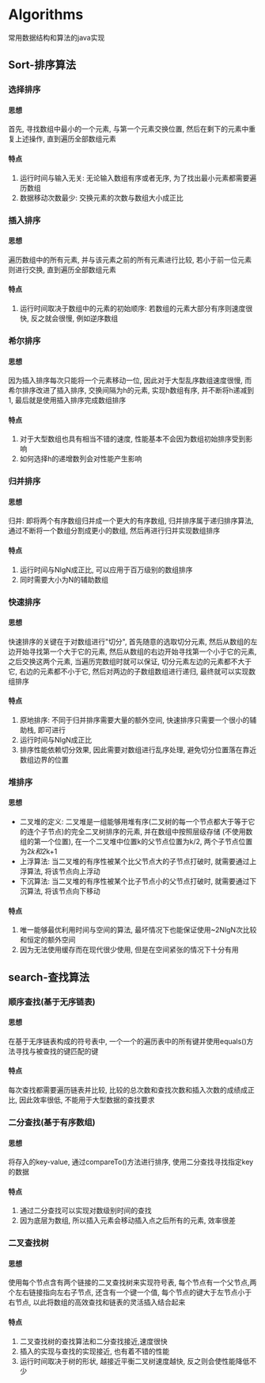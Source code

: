 # Algorithms
常用数据结构和算法的java实现

## Sort-排序算法

### 选择排序

#### 思想
首先, 寻找数组中最小的一个元素, 与第一个元素交换位置, 然后在剩下的元素中重复上述操作,
直到遍历全部数组元素

#### 特点
1. 运行时间与输入无关: 无论输入数组有序或者无序, 为了找出最小元素都需要遍历数组
2. 数据移动次数最少: 交换元素的次数与数组大小成正比

### 插入排序

#### 思想
遍历数组中的所有元素, 并与该元素之前的所有元素进行比较, 若小于前一位元素则进行交换, 直到遍历全部数组元素

#### 特点
1. 运行时间取决于数组中的元素的初始顺序: 若数组的元素大部分有序则速度很快, 反之就会很慢, 例如逆序数组


### 希尔排序

#### 思想
因为插入排序每次只能将一个元素移动一位, 因此对于大型乱序数组速度很慢, 而希尔排序改进了插入排序,
交换间隔为h的元素, 实现h数组有序, 并不断将h递减到1, 最后就是使用插入排序完成数组排序

#### 特点
1. 对于大型数组也具有相当不错的速度, 性能基本不会因为数组初始排序受到影响
2. 如何选择h的递增数列会对性能产生影响

### 归并排序

#### 思想
归并: 即将两个有序数组归并成一个更大的有序数组, 归并排序属于递归排序算法, 通过不断将一个数组分割成更小的数组,
然后再进行归并实现数组排序

#### 特点
1. 运行时间与NlgN成正比, 可以应用于百万级别的数组排序
2. 同时需要大小为N的辅助数组

### 快速排序

#### 思想
快速排序的关键在于对数组进行"切分", 首先随意的选取切分元素, 然后从数组的左边开始寻找第一个大于它的元素,
然后从数组的右边开始寻找第一个小于它的元素, 之后交换这两个元素, 当遍历完数组时就可以保证,
切分元素左边的元素都不大于它, 右边的元素都不小于它, 然后对两边的子数组数组进行递归,
最终就可以实现数组排序

#### 特点
1. 原地排序: 不同于归并排序需要大量的额外空间, 快速排序只需要一个很小的辅助栈, 即可进行
2. 运行时间与NlgN成正比
3. 排序性能依赖切分效果, 因此需要对数组进行乱序处理, 避免切分位置落在靠近数组边界的位置

### 堆排序

#### 思想
+ 二叉堆的定义: 二叉堆是一组能够用堆有序(二叉树的每一个节点都大于等于它的连个子节点)的完全二叉树排序的元素, 并在数组中按照层级存储
(不使用数组的第一个位置), 在一个二叉堆中位置k的父节点位置为k/2, 两个子节点位置为2*k和2*k+1
+ 上浮算法: 当二叉堆的有序性被某个比父节点大的子节点打破时, 就需要通过上浮算法, 将该节点向上浮动
+ 下沉算法: 当二叉堆的有序性被某个比子节点小的父节点打破时, 就需要通过下沉算法, 将该节点向下移动

#### 特点
1. 唯一能够最优利用时间与空间的算法, 最坏情况下也能保证使用~2NlgN次比较和恒定的额外空间
2. 因为无法使用缓存而在现代很少使用, 但是在空间紧张的情况下十分有用

## search-查找算法

### 顺序查找(基于无序链表)

#### 思想
在基于无序链表构成的符号表中, 一个一个的遍历表中的所有键并使用equals()方法寻找与被查找的键匹配的键

#### 特点
每次查找都需要遍历链表并比较, 比较的总次数和查找次数和插入次数的成绩成正比, 因此效率很低,
不能用于大型数据的查找要求

### 二分查找(基于有序数组)

#### 思想
将存入的key-value, 通过compareTo()方法进行排序, 使用二分查找寻找指定key的数据

#### 特点
1. 通过二分查找可以实现对数级别时间的查找
2. 因为底层为数组, 所以插入元素会移动插入点之后所有的元素, 效率很差

### 二叉查找树

#### 思想
使用每个节点含有两个链接的二叉查找树来实现符号表, 每个节点有一个父节点,两个左右链接指向左右子节点,
还含有一个键一个值, 每个节点的键大于左节点小于右节点, 以此将数组的高效查找和链表的灵活插入结合起来

#### 特点
1. 二叉查找树的查找算法和二分查找接近,速度很快
2. 插入的实现与查找的实现接近, 也有着不错的性能
3. 运行时间取决于树的形状, 越接近平衡二叉树速度越快, 反之则会使性能降低不少
